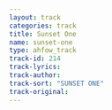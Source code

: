 ```yaml
---
layout: track
categories: track
title: Sunset One
name: sunset-one
type: ahfow_track
track-id: 214
track-lyrics: 
track-author: 
track-sort: "SUNSET ONE"
track-original: 
---
```

